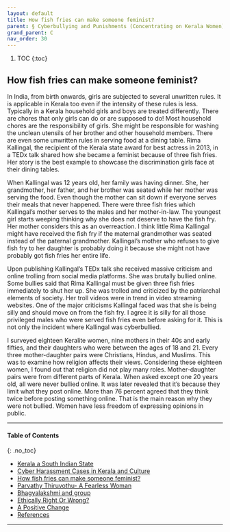 ```yaml
---
layout: default
title: How fish fries can make someone feminist?
parent: § Cyberbullying and Punishments (Concentrating on Kerala Women) 
grand_parent: C 
nav_order: 30 
---
```

<style>
.dont-break-out {
  /* These are technically the same, but use both */
  overflow-wrap: break-word;
  word-wrap: break-word;

     -ms-word-break: break-all;
  /* This is the dangerous one in WebKit, as it breaks things wherever */
  word-break: break-all;
  /* Instead use this non-standard one: */
  word-break: break-word;
}

.youtube-container {
    position: relative;
    width: 100%;
    height: 0;
    padding-bottom: 56.25%;
}
.youtube-video {
    position: absolute;
    top: 0;
    left: 0;
    width: 100%;
    height: 100%;
}

</style>

<div class="dont-break-out" markdown="1">

1. TOC
{:toc}

## How fish fries can make someone feminist?
In India, from birth onwards, girls are subjected to several unwritten rules. It is applicable in Kerala too even if the intensity of these rules is less. Typically in a Kerala household girls and boys are treated differently. There are chores that only girls can do or are supposed to do! Most household chores are the responsibility of girls. She might be responsible for washing the unclean utensils of her brother and other household members. There are even some unwritten rules in serving food at a dining table. Rima Kallingal, the recipient of the Kerala state award for best actress in 2013, in a TEDx talk shared how she became a feminist because of three fish fries. Her story is the best example to showcase the discrimination girls face at their dining tables.

When Kallingal was 12 years old, her family was having dinner. She, her grandmother, her father, and her brother was seated while her mother was serving the food. Even though the mother can sit down if everyone serves their meals that never happened. There were three fish fries which Kallingal’s mother serves to the males and her mother-in-law. The youngest girl starts weeping thinking why she does not deserve to have the fish fry. Her mother considers this as an overreaction. I think little Rima Kallingal might have received the fish fry if the maternal grandmother was seated instead of the paternal grandmother. Kallingal’s mother who refuses to give fish fry to her daughter is probably doing it because she might not have probably got fish fries her entire life.

Upon publishing Kallingal’s TEDx talk she received massive criticism and online trolling from social media platforms. She was brutally bullied online. Some bullies said that Rima Kallingal must be given three fish fries immediately to shut her up. She was trolled and criticized by the patriarchal elements of society. Her troll videos were in trend in video streaming websites. One of the major criticisms Kallingal faced was that she is being silly and should move on from the fish fry. I agree it is silly for all those privileged males who were served fish fries even before asking for it. This is not only the incident where Kallingal was cyberbullied.

I surveyed eighteen Keralite women, nine mothers in their 40s and early fifties, and their daughters who were between the ages of 18 and 21. Every three mother-daughter pairs were Christians, Hindus, and Muslims. This was to examine how religion affects their views. Considering these eighteen women, I found out that religion did not play many roles. Mother-daughter pairs were from different parts of Kerala. When asked except one 20 years old, all were never bullied online. It was later revealed that it’s because they limit what they post online. More than 76 percent agreed that they think twice before posting something online. That is the main reason why they were not bullied. Women have less freedom of expressing opinions in public.

***

#### Table of Contents
{: .no_toc}

<ul><li> <a href="/docs/C/Cyberbullying-and-Punishments-Concentrating-on-Kerala-Women-1/">Kerala a South Indian State</a></li><li> <a href="/docs/C/Cyberbullying-and-Punishments-Concentrating-on-Kerala-Women-2/">Cyber Harassment Cases in Kerala and Culture</a></li><li> <a href="/docs/C/Cyberbullying-and-Punishments-Concentrating-on-Kerala-Women-3/">How fish fries can make someone feminist?</a></li><li> <a href="/docs/C/Cyberbullying-and-Punishments-Concentrating-on-Kerala-Women-4/">Parvathy Thiruvothu- A Fearless Woman</a></li><li> <a href="/docs/C/Cyberbullying-and-Punishments-Concentrating-on-Kerala-Women-5/">Bhagyalakshmi and group</a></li><li> <a href="/docs/C/Cyberbullying-and-Punishments-Concentrating-on-Kerala-Women-6/">Ethically Right Or Wrong?</a></li><li> <a href="/docs/C/Cyberbullying-and-Punishments-Concentrating-on-Kerala-Women-7/">A Positive Change</a></li><li> <a href="/docs/C/Cyberbullying-and-Punishments-Concentrating-on-Kerala-Women-8/">References</a></li></ul>

***

</div>
